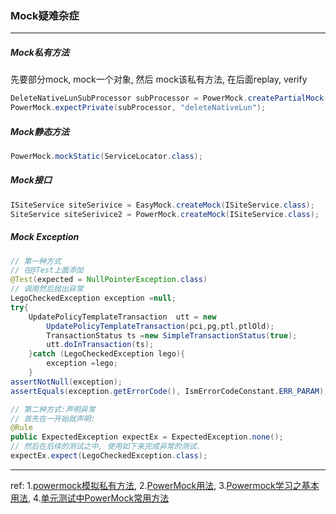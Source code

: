 ### Mock疑难杂症

---

##### Mock私有方法
先要部分mock, mock一个对象, 然后 mock该私有方法, 在后面replay, verify 
```java
DeleteNativeLunSubProcessor subProcessor = PowerMock.createPartialMock(DeleteNativeLunSubProcessor.class, "deleteNativeLun");
PowerMock.expectPrivate(subProcessor, "deleteNativeLun");
```



##### Mock静态方法
```java
PowerMock.mockStatic(ServiceLocator.class);
```


##### Mock接口
```java
ISiteService siteSerivice = EasyMock.createMock(ISiteService.class);
SiteService siteSerivice2 = PowerMock.createMock(ISiteService.class);
```



##### Mock Exception
```java
// 第一种方式
// 在@Test上面添加
@Test(expected = NullPointerException.class)
// 调用然后抛出异常
LegoCheckedException exception =null;
try{
    UpdatePolicyTemplateTransaction  utt = new   
        UpdatePolicyTemplateTransaction(pci,pg,ptl,ptlOld);
        TransactionStatus ts =new SimpleTransactionStatus(true);
        utt.doInTransaction(ts);
    }catch (LegoCheckedException lego){
        exception =lego;
    }
assertNotNull(exception);
assertEquals(exception.getErrorCode(), IsmErrorCodeConstant.ERR_PARAM);

// 第二种方式:声明异常
// 首先在一开始就声明:
@Rule
public ExpectedException expectEx = ExpectedException.none();
// 然后在后续的测试之中, 使用如下来完成异常的测试.
expectEx.expect(LegoCheckedException.class);
```



---
ref:
1.[powermock模拟私有方法](https://zk1878.iteye.com/blog/1287251),   2.[PowerMock用法](https://stantsang.iteye.com/blog/1357757),   3.[Powermock学习之基本用法](https://blog.csdn.net/weixin_39471249/article/details/80398212),   4.[单元测试中PowerMock常用方法](https://blog.csdn.net/dfqin/article/details/6604610)